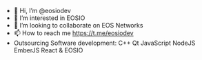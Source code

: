 - 👋 Hi, I’m @eosiodev
- 👀 I’m interested in EOSIO
- 💞️ I’m looking to collaborate on EOS Networks
- 📫 How to reach me https://t.me/eosiodev
- Outsourcing Software development: C++ Qt JavaScript NodeJS EmberJS React & EOSIO

<!---
eosiodev/eosiodev is a ✨ special ✨ repository because its `README.md` (this file) appears on your GitHub profile.
You can click the Preview link to take a look at your changes.
--->
